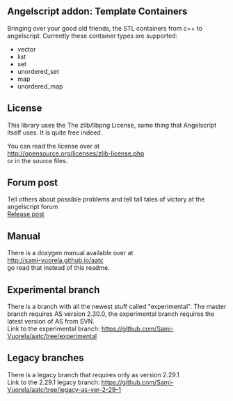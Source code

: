 Angelscript addon: Template Containers
----------

Bringing over your good old friends, the STL containers from c++ to angelscript.
Currently these container types are supported:
 * vector
 * list
 * set
 * unordered_set
 * map
 * unordered_map

License
----------

This library uses the The zlib/libpng License, same thing that Angelscript itself uses.
It is quite free indeed.

You can read the license over at  
http://opensource.org/licenses/zlib-license.php  
or in the source files.



Forum post
----------

Tell others about possible problems and tell tall tales of victory at the angelscript forum  
[Release post](http://www.gamedev.net/topic/661910-template-containers-angelscript-addon-library-release/)  



Manual
----------

There is a doxygen manual available over at  
http://sami-vuorela.github.io/aatc  
go read that instead of this readme.



Experimental branch
----------

There is a branch with all the newest stuff called "experimental".
The master branch requires AS version 2.30.0, the experimental branch requires the latest version of AS from SVN.  
Link to the experimental branch: https://github.com/Sami-Vuorela/aatc/tree/experimental



Legacy branches
----------

There is a legacy branch that requires only as version 2.29.1  
Link to the 2.29.1 legacy branch: https://github.com/Sami-Vuorela/aatc/tree/legacy-as-ver-2-29-1